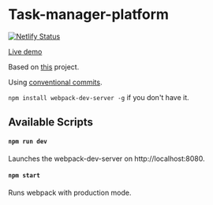# Task-manager-platform
[![Netlify Status](https://api.netlify.com/api/v1/badges/7e389998-c1f3-4ea1-b23a-004a676e9e1f/deploy-status)](https://app.netlify.com/sites/taskmanager-radu/deploys)

[Live demo](https://taskmanager-radu.netlify.app)

Based on [this](https://www.behance.net/gallery/94896375/Task-manager-platform-UXUI?tracking_source=search_projects_recommended%7Cdashboard) project.

Using [conventional commits](https://www.conventionalcommits.org/en/v1.0.0-beta.2/).

`npm install webpack-dev-server -g` if you don't have it.

## Available Scripts

#### `npm run dev`

Launches the webpack-dev-server on http://localhost:8080.<br />

#### `npm start`

Runs webpack with production mode.

